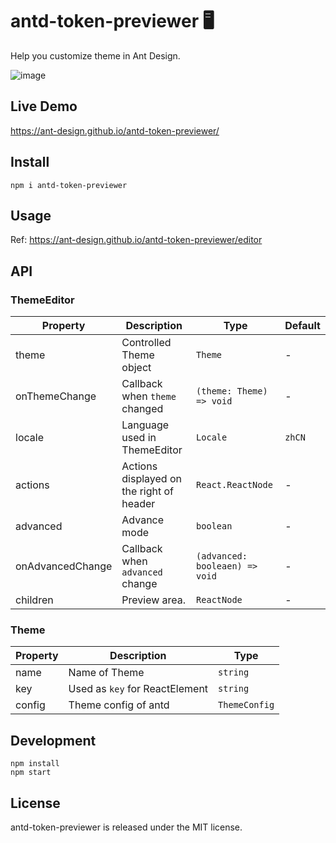 # antd-token-previewer 🖥

Help you customize theme in Ant Design.

![image](https://user-images.githubusercontent.com/27722486/235037764-54068c36-13de-4c06-9c7d-78b9a5475c28.png)

## Live Demo

https://ant-design.github.io/antd-token-previewer/

## Install

```
npm i antd-token-previewer
```

## Usage

Ref: https://ant-design.github.io/antd-token-previewer/editor

## API

### ThemeEditor

| Property         | Description                              | Type                           | Default |
| ---------------- | ---------------------------------------- | ------------------------------ | ------- |
| theme            | Controlled Theme object                  | `Theme`                        | -       |
| onThemeChange    | Callback when `theme` changed            | `(theme: Theme) => void`       | -       |
| locale           | Language used in ThemeEditor             | `Locale`                       | `zhCN`  |
| actions          | Actions displayed on the right of header | `React.ReactNode`              | -       |
| advanced         | Advance mode                             | `boolean`                      | -       |
| onAdvancedChange | Callback when `advanced` change          | `(advanced: booleaen) => void` | -       |
| children         | Preview area.                            | `ReactNode`                    | -       |

### Theme

| Property | Description                    | Type          |
| -------- | ------------------------------ | ------------- |
| name     | Name of Theme                  | `string`      |
| key      | Used as `key` for ReactElement | `string`      |
| config   | Theme config of antd           | `ThemeConfig` |

## Development

```
npm install
npm start
```

## License

antd-token-previewer is released under the MIT license.
